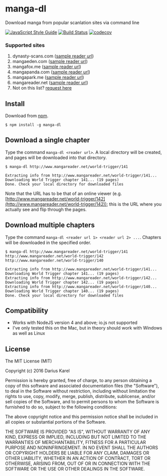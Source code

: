 # manga-dl

Download manga from popular scanlation sites via command line

[![JavaScript Style Guide](https://img.shields.io/badge/code%20style-standard-brightgreen.svg)](http://standardjs.com/)
[![Build Status](https://travis-ci.org/dikarel/manga-dl.svg?branch=master)](https://travis-ci.org/dikarel/manga-dl)
[![codecov](https://codecov.io/gh/dikarel/manga-dl/branch/master/graph/badge.svg)](https://codecov.io/gh/dikarel/manga-dl)

### Supported sites

1. dynasty-scans.com ([sample reader url](http://dynasty-scans.com/chapters/girls_monochrome_ch01#3))
2. mangaeden.com ([sample reader url](http://www.mangaeden.com/en/en-manga/shingeki-no-kyojin/6/1/))
3. mangafox.me ([sample reader url](http://mangafox.me/manga/tonari_no_kashiwagi_san/v07/c072/1.html))
4. mangapanda.com ([sample reader url](http://www.mangapanda.com/kyou-no-yuiko-san/8/2))
5. mangapark.me ([sample reader url](http://mangapark.me/manga/umineko-no-naku-koro-ni-tsubasa/s5/c5/1))
6. mangareader.net ([sample reader url](http://www.mangareader.net/world-trigger/141))
7. Not on this list? [request here](https://github.com/dikarel/manga-dl/issues)

## Install

Download from [npm](http://www.npmjs.com/package/manga-dl).

    $ npm install -g manga-dl

## Download a single chapter

Type the command `manga-dl <reader url>`. A local directory will be created, and pages will be downloaded into that directory.

    $ manga-dl http://www.mangareader.net/world-trigger/141

    Extracting info from http://www.mangareader.net/world-trigger/141...
    Downloading World Trigger chapter 141... (19 pages)
    Done. Check your local directory for downloaded files

Note that the URL has to be that of an online viewer (e.g. [http://www.mangareader.net/world-trigger/142](http://www.mangareader.net/world-trigger/142)); this is the URL where you actually see and flip through the pages.

## Download multiple chapters

Type the command `manga-dl <reader url 1> <reader url 2> ...`. Chapters will be downloaded in the specified order.

    $ manga-dl http://www.mangareader.net/world-trigger/141 http://www.mangareader.net/world-trigger/142 http://www.mangareader.net/world-trigger/140

    Extracting info from http://www.mangareader.net/world-trigger/141...
    Downloading World Trigger chapter 141... (19 pages)
    Extracting info from http://www.mangareader.net/world-trigger/142...
    Downloading World Trigger chapter 142... (19 pages)
    Extracting info from http://www.mangareader.net/world-trigger/140...
    Downloading World Trigger chapter 140... (19 pages)
    Done. Check your local directory for downloaded files

## Compatibility

- Works with NodeJS version 4 and above; io.js not supported
- I've only tested this on the Mac, but in theory should work with Windows as
  well as Linux

## License

The MIT License (MIT)

Copyright (c) 2016 Darius Karel

Permission is hereby granted, free of charge, to any person obtaining a copy of this software and associated documentation files (the "Software"), to deal in the Software without restriction, including without limitation the rights to use, copy, modify, merge, publish, distribute, sublicense, and/or sell copies of the Software, and to permit persons to whom the Software is furnished to do so, subject to the following conditions:

The above copyright notice and this permission notice shall be included in all copies or substantial portions of the Software.

THE SOFTWARE IS PROVIDED "AS IS", WITHOUT WARRANTY OF ANY KIND, EXPRESS OR IMPLIED, INCLUDING BUT NOT LIMITED TO THE WARRANTIES OF MERCHANTABILITY, FITNESS FOR A PARTICULAR PURPOSE AND NONINFRINGEMENT. IN NO EVENT SHALL THE AUTHORS OR COPYRIGHT HOLDERS BE LIABLE FOR ANY CLAIM, DAMAGES OR OTHER LIABILITY, WHETHER IN AN ACTION OF CONTRACT, TORT OR OTHERWISE, ARISING FROM, OUT OF OR IN CONNECTION WITH THE SOFTWARE OR THE USE OR OTHER DEALINGS IN THE SOFTWARE.

